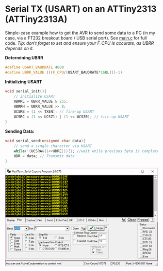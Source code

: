 # Serial TX (USART) on an ATTiny2313 (ATTiny2313A)
Simple-case example how to get the AVR to send some data to a PC (in my case, via a FT232 breakout board / USB serial port). See [main.c](main.c) for full code. _Tip: don't forget to set and ensure your F_CPU is accurate, as UBRR depends on it._

**Determining UBRR**
```C
#define USART_BAUDRATE 4800
#define UBRR_VALUE (((F_CPU/(USART_BAUDRATE*16UL)))-1)
```

**Initializing USART**
```C
void serial_init(){
	// initialize USART
	UBRRL = UBRR_VALUE & 255; 
	UBRRH = UBRR_VALUE >> 8;
	UCSRB = (1 << TXEN); // fire-up USART
	UCSRC = (1 << UCSZ1) | (1 << UCSZ0); // fire-up USART
}
```

**Sending Data:**
```C
void serial_send(unsigned char data){
	// send a single character via USART
	while(!(UCSRA&(1<<UDRE))){}; //wait while previous byte is completed
	UDR = data; // Transmit data
}
```

![](demo.png)
